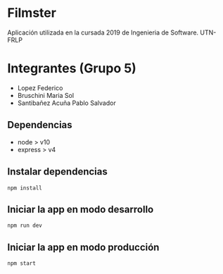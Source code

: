 # Filmster

Aplicación utilizada en la cursada 2019 de Ingenieria de Software. UTN-FRLP

# Integrantes (Grupo 5)

- Lopez Federico
- Bruschini Maria Sol
- Santibañez Acuña Pablo Salvador

## Dependencias

 - node > v10
 - express > v4

## Instalar dependencias

`npm install`

## Iniciar la app en modo desarrollo

`npm run dev`

## Iniciar la app en modo producción

`npm start`
